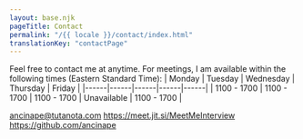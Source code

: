 ```yaml
---
layout: base.njk
pageTitle: Contact
permalink: "/{{ locale }}/contact/index.html"
translationKey: "contactPage"
---
```

Feel free to contact me at anytime. For meetings, I am available within the following times (Eastern Standard Time):
| Monday | Tuesday | Wednesday | Thursday | Friday |
|------|------|------|------|------|
| 1100 - 1700 | 1100 - 1700 | 1100 - 1700 | Unavailable | 1100 - 1700 |

<ancinape@tutanota.com>
<https://meet.jit.si/MeetMeInterview>
<https://github.com/ancinape>